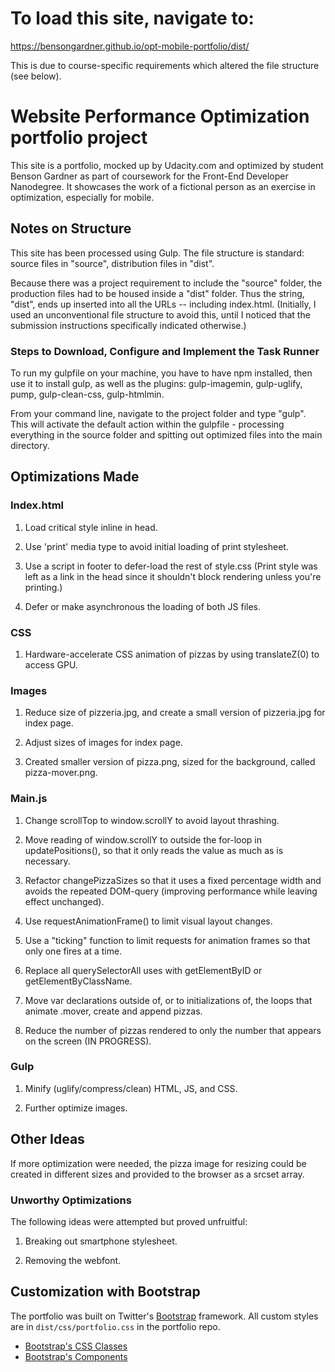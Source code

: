# To load this site, navigate to:
https://bensongardner.github.io/opt-mobile-portfolio/dist/

This is due to course-specific requirements which altered the file structure (see below).

# Website Performance Optimization portfolio project

This site is a portfolio, mocked up by Udacity.com and optimized by student Benson Gardner as part of coursework for the Front-End Developer Nanodegree. It showcases the work of a fictional person as an exercise in optimization, especially for mobile.

## Notes on Structure
This site has been processed using Gulp. The file structure is standard: source files in "source", distribution files in "dist". 

Because there was a project requirement to include the "source" folder, the production files had to be housed inside a "dist" folder. Thus the string, "dist", ends up inserted into all the URLs -- including index.html. (Initially, I used an unconventional file structure to avoid this, until I noticed that the submission instructions specifically indicated otherwise.)  

### Steps to Download, Configure and Implement the Task Runner
To run my gulpfile on your machine, you have to have npm installed, then use it to install gulp, as well as the plugins: gulp-imagemin, gulp-uglify, pump, gulp-clean-css, gulp-htmlmin.

From your command line, navigate to the project folder and type "gulp". This will activate the default action within the gulpfile - processing everything in the source folder and spitting out optimized files into the main directory.

## Optimizations Made

### Index.html
1. Load critical style inline in head.

2. Use 'print' media type to avoid initial loading of print stylesheet.

3. Use a script in footer to defer-load the rest of style.css (Print style was left as a link in the head since it shouldn't block rendering unless you're printing.)

4. Defer or make asynchronous the loading of both JS files.

### CSS 
1. Hardware-accelerate CSS animation of pizzas by using translateZ(0) to access GPU.

### Images
1. Reduce size of pizzeria.jpg, and create a small version of pizzeria.jpg for index page.

2. Adjust sizes of images for index page.

3. Created smaller version of pizza.png, sized for the background, called pizza-mover.png.
    
### Main.js
1. Change scrollTop to window.scrollY to avoid layout thrashing.

2. Move reading of window.scrollY to outside the for-loop in updatePositions(), so that it only reads the value as much as is necessary.

3. Refactor changePizzaSizes so that it uses a fixed percentage width and avoids the repeated DOM-query (improving performance while leaving effect unchanged).

4. Use requestAnimationFrame() to limit visual layout changes.

5. Use a "ticking" function to limit requests for animation frames so that only one fires at a time.

6. Replace all querySelectorAll uses with getElementByID or getElementByClassName.

7. Move var declarations outside of, or to initializations of, the loops that animate .mover, create and append pizzas.

9. Reduce the number of pizzas rendered to only the number that appears on the screen (IN PROGRESS).

### Gulp
1. Minify (uglify/compress/clean) HTML, JS, and CSS.

2. Further optimize images.

## Other Ideas
If more optimization were needed, the pizza image for resizing could be created in different sizes and provided to the browser as a srcset array.

### Unworthy Optimizations
The following ideas were attempted but proved unfruitful: 

1. Breaking out smartphone stylesheet. 

2. Removing the webfont.

## Customization with Bootstrap
The portfolio was built on Twitter's <a href="http://getbootstrap.com/">Bootstrap</a> framework. All custom styles are in `dist/css/portfolio.css` in the portfolio repo.

* <a href="http://getbootstrap.com/css/">Bootstrap's CSS Classes</a>
* <a href="http://getbootstrap.com/components/">Bootstrap's Components</a>
